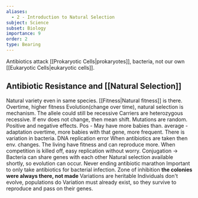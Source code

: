 ```yaml
---
aliases:
  - 2 - Introduction to Natural Selection
subject: Science
subset: Biology
importance: 9
order: 2
type: Bearing
---
```

Antibiotics attack [[Prokaryotic Cells|prokaryotes]], bacteria, not our own [[Eukaryotic Cells|eukaryotic cells]].

## Antibiotic Resistance and [[Natural Selection]]
Natural variety even in same species. [[Fitness|Natural fitness]] is there.  Overtime, higher fitness 
Evolution(change over time), natural selection is mechanism.
The allele could still be recessive
Carriers are heterozygous recessive.
If env does not change, then mean shift.
Mutations are random.
Positive and negative effects.
Pos - May have more babies than. average - adaptation
overtime, more babies with that gene, more frequent.
There is variation in bacteria. DNA replication error
When antibiotics are taken then env. changes.
The living have fitness and can reproduce more.
When competition is killed off, easy replication without worry.
Conjugation -> Bacteria can share genes with each other
Natural selection available shortly, so evolution can occur.
Never ending antibiotic marathon
Important to only take antibiotics for bacterial infection.
Zone of inhibition
**the colonies were always there, not made**
Variations are heritable
Individuals don't evolve, populations do
Variation must already exist, so they survive to reproduce and pass on their genes.